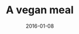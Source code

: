 ---
title: A vegan meal
subtitle: 
layout: default
modal-id: 12
date: 2016-01-08
img: cb3.jpg
thumbnail: cb3.jpg
alt: image-alt
project-date: January 2016
client: Start Bootstrap
category: Dishes
description: 
---